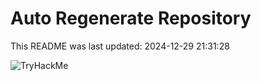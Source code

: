 # Auto Regenerate Repository

This README was last updated: 2024-12-29 21:31:28

 ![TryHackMe](https://tryhackme.com/badge/533634)